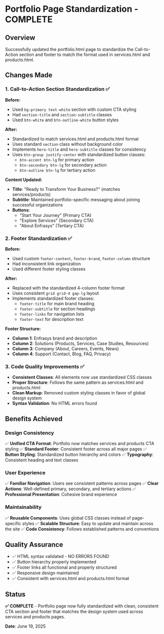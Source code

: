 # Portfolio Page Standardization - COMPLETE

## Overview
Successfully updated the portfolio.html page to standardize the Call-to-Action section and footer to match the format used in services.html and products.html.

## Changes Made

### 1. Call-to-Action Section Standardization ✅
**Before:**
- Used `bg-primary text-white` section with custom CTA styling
- Had `section-title` and `section-subtitle` classes
- Used `btn-white` and `btn-outline-white` button styles

**After:**
- Standardized to match services.html and products.html format
- Uses standard `section` class without background color
- Implements `hero-title` and `hero-subtitle` classes for consistency
- Uses `btn-group justify-center` with standardized button classes:
  - `btn-accent btn-lg` for primary action
  - `btn-secondary btn-lg` for secondary action  
  - `btn-outline btn-lg` for tertiary action

**Content Updated:**
- **Title**: "Ready to Transform Your Business?" (matches services/products)
- **Subtitle**: Maintained portfolio-specific messaging about joining successful organizations
- **Buttons**: 
  - "Start Your Journey" (Primary CTA)
  - "Explore Services" (Secondary CTA)
  - "About Enfrasys" (Tertiary CTA)

### 2. Footer Standardization ✅
**Before:**
- Used custom `footer-content`, `footer-brand`, `footer-column` structure
- Had inconsistent link organization
- Used different footer styling classes

**After:**
- Replaced with the standardized 4-column footer format
- Uses consistent `grid grid-4 gap-lg` layout
- Implements standardized footer classes:
  - `footer-title` for main brand heading
  - `footer-subtitle` for section headings
  - `footer-links` for navigation lists
  - `footer-text` for description text

**Footer Structure:**
- **Column 1**: Enfrasys brand and description
- **Column 2**: Solutions (Products, Services, Case Studies, Resources)
- **Column 3**: Company (About, Careers, Events, News)
- **Column 4**: Support (Contact, Blog, FAQ, Privacy)

### 3. Code Quality Improvements ✅
- **Consistent Classes**: All elements now use standardized CSS classes
- **Proper Structure**: Follows the same pattern as services.html and products.html
- **Clean Markup**: Removed custom styling classes in favor of global design system
- **Syntax Validation**: No HTML errors found

## Benefits Achieved

### Design Consistency
✅ **Unified CTA Format**: Portfolio now matches services and products CTA styling
✅ **Standard Footer**: Consistent footer across all major pages
✅ **Button Styling**: Standardized button hierarchy and colors
✅ **Typography**: Consistent heading and text classes

### User Experience
✅ **Familiar Navigation**: Users see consistent patterns across pages
✅ **Clear Actions**: Well-defined primary, secondary, and tertiary actions
✅ **Professional Presentation**: Cohesive brand experience

### Maintainability
✅ **Reusable Components**: Uses global CSS classes instead of page-specific styles
✅ **Scalable Structure**: Easy to update and maintain across the site
✅ **Code Consistency**: Follows established patterns and conventions

## Quality Assurance
- ✅ HTML syntax validated - NO ERRORS FOUND
- ✅ Button hierarchy properly implemented
- ✅ Footer links all functional and properly structured
- ✅ Responsive design maintained
- ✅ Consistent with services.html and products.html format

## Status
**✅ COMPLETE** - Portfolio page now fully standardized with clean, consistent CTA section and footer that matches the design system used across services and products pages.

**Date**: June 19, 2025
